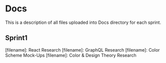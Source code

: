 # Docs
This is a description of all files uploaded into Docs directory for each sprint. 

## Sprint1
[filename]: React Research
[filename]: GraphQL Research
[filename]: Color Scheme Mock-Ups
[filename]: Color & Design Theory Research 
